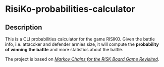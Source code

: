 # RisiKo-probabilities-calculator

## Description

This is a CLI probabilities calculator for the game RISIKO. Given the battle info, i.e. attaccker and defender armies size, it will compute the **probability of winning the battle** and more statistics about the battle.

The project is based on [*Markov Chains for the RISK Board Game Revisited*](https://www4.stat.ncsu.edu/~jaosborn/research/RISK.pdf).

